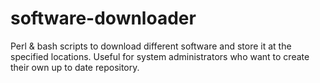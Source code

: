 software-downloader
===================

Perl &amp; bash scripts to download different software and store it at the specified locations. Useful for system administrators who want to create their own up to date repository.
